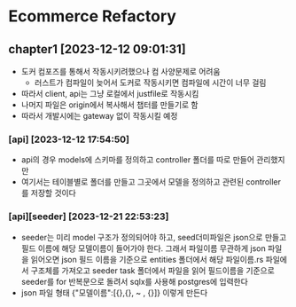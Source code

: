 # Ecommerce Refactory 

## chapter1 [2023-12-12 09:01:31]
- 도커 컴포즈를 통해서 작동시키려했으나 컴 사양문제로 어려움
  - 러스트가 컴파일이 늦어서 도커로 작동시키면 컴파일에 시간이 너무 걸림
- 따라서 client, api는 그냥 로컬에서 justfile로 작동시킴
- 나머지 파일은 origin에서 복사해서 챕터를 만들기로 함 
- 따라서 개발시에는 gateway 없이 작동시킬 예정

### [api] [2023-12-12 17:54:50]
- api의 경우 models에 스키마를 정의하고 controller 폴더를 따로 만들어 관리했지만
- 여기서는 테이블별로 폴더를 만들고 그곳에서 모델을 정의하고 관련된 controller를 저장할 것이다

### [api][seeder] [2023-12-21 22:53:23]
- seeder는 미리 model 구조가 정의되어야 하고, seed더미파일은 json으로 만들고 필드 이름에 해당 모델이름이 들어가야 한다. 그래서 파일이름 무관하게 json 파일을 읽어오면 json 필드 이름을 기준으로 entities 폴더에서 해당 파일이름.rs 파일에서 구조체를 가져오고 seeder task 폴더에서 파일을 읽어 필드이름을 기준으로 seeder를 for 반복문으로 돌려서 sqlx를 사용해 postgres에 입력한다
- json 파일 형태 {"모델이름":[{},{}, ~ , {}]} 이렇게 만든다